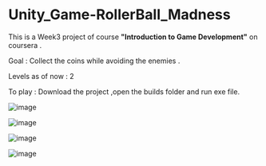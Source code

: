 # Unity_Game-RollerBall_Madness
This is a Week3 project of course **"Introduction to Game Development"** on coursera .

Goal : Collect the coins while avoiding the enemies .

Levels as of now : 2

To play : Download the project ,open the builds folder and run exe file.

![image](https://user-images.githubusercontent.com/36453230/97418338-b8875900-192e-11eb-85bf-9c3aed7db5e8.png)


![image](https://user-images.githubusercontent.com/36453230/97421997-32b9dc80-1933-11eb-9db2-2150b4f807db.png)


![image](https://user-images.githubusercontent.com/36453230/97422033-3fd6cb80-1933-11eb-8df4-60cd34b062b7.png)


![image](https://user-images.githubusercontent.com/36453230/97422333-ab209d80-1933-11eb-97a0-918d1051c2a8.png)



